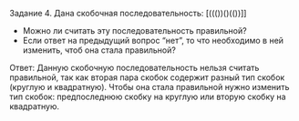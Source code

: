 Задание 4.
Дана скобочная последовательность: [((())()(())]]
- Можно ли считать эту последовательность правильной?
- Если ответ на предыдущий вопрос “нет”, то что необходимо в ней изменить, чтоб она стала правильной?

Ответ:
Данную скобочную последовательность нельзя считать правильной, так как вторая пара скобок содержит разный тип скобок (круглую и квадратную).
Чтобы она стала правильной нужно изменить тип скобок: предпоследнюю скобку на круглую или вторую скобку на квадратную.
